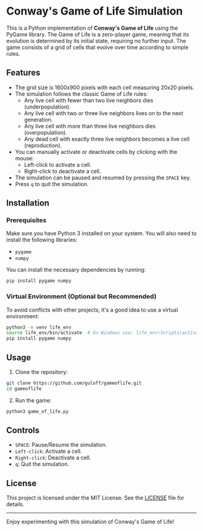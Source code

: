 # Conway's Game of Life Simulation

This is a Python implementation of **Conway's Game of Life** using the PyGame library. The Game of Life is a zero-player game, meaning that its evolution is determined by its initial state, requiring no further input. The game consists of a grid of cells that evolve over time according to simple rules.

## Features

- The grid size is 1600x900 pixels with each cell measuring 20x20 pixels.
- The simulation follows the classic Game of Life rules:
  - Any live cell with fewer than two live neighbors dies (underpopulation).
  - Any live cell with two or three live neighbors lives on to the next generation.
  - Any live cell with more than three live neighbors dies (overpopulation).
  - Any dead cell with exactly three live neighbors becomes a live cell (reproduction).
- You can manually activate or deactivate cells by clicking with the mouse:
  - Left-click to activate a cell.
  - Right-click to deactivate a cell.
- The simulation can be paused and resumed by pressing the `SPACE` key.
- Press `q` to quit the simulation.

## Installation

### Prerequisites
Make sure you have Python 3 installed on your system. You will also need to install the following libraries:

- `pygame`
- `numpy`

You can install the necessary dependencies by running:

```bash
pip install pygame numpy
```

### Virtual Environment (Optional but Recommended)
To avoid conflicts with other projects, it's a good idea to use a virtual environment:

```bash
python3 -m venv life_env
source life_env/bin/activate  # On Windows use: life_env\Scripts\activate
pip install pygame numpy
```

## Usage

1. Clone the repository:

```bash
git clone https://github.com/guloff/gameoflife.git
cd gameoflife
```

2. Run the game:

```bash
python3 game_of_life.py
```

## Controls

- `SPACE`: Pause/Resume the simulation.
- `Left-click`: Activate a cell.
- `Right-click`: Deactivate a cell.
- `q`: Quit the simulation.

## License

This project is licensed under the MIT License. See the [LICENSE](LICENSE) file for details.

---

Enjoy experimenting with this simulation of Conway's Game of Life!
